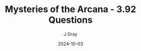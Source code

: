---
title: 'Mysteries of the Arcana - 3.92 Questions'
alt: 'Mysteries of the Arcana'
date: '2024-10-03'
author: 'J Gray'
artist: 'Gennifer'
---